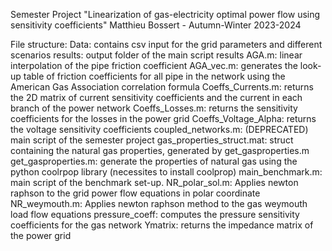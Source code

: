 Semester Project "Linearization of gas-electricity optimal power flow using sensitivity coefficients"
Matthieu Bossert - Autumn-Winter 2023-2024

File structure:
Data: contains csv input for the grid parameters and different scenarios
results: output folder of the main script results
AGA.m: linear interpolation of the pipe friction coefficient
AGA_vec.m: generates the look-up table of friction coefficients for all pipe in the network using the American Gas Association correlation formula
Coeffs_Currents.m: returns the 2D matrix of current sensitivity coefficients and the current in each branch of the power network
Coeffs_Losses.m: returns the sensitivity coefficients for the losses in the power grid
Coeffs_Voltage_Alpha: returns the voltage sensitivity coefficients
coupled_networks.m: (DEPRECATED) main script of the semester project
gas_properties_struct.mat: struct containing the natural gas properties, generated by get_gasproperties.m
get_gasproperties.m: generate the properties of natural gas using the python coolrpop library (necessites to install coolprop)
main_benchmark.m: main script of the benchmark set-up.
NR_polar_sol.m: Applies newton raphson to the grid power flow equations in polar coordinate
NR_weymouth.m: Applies newton raphson method to the gas weymouth load flow equations
pressure_coeff: computes the pressure sensitivity coefficients for the gas network
Ymatrix: returns the impedance matrix of the power grid
